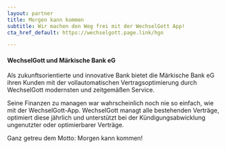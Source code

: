 ```yaml
---
layout: partner 
title: Morgen kann kommen 
subtitle: Wir machen den Weg frei mit der WechselGott App!
cta_href_default: https://wechselgott.page.link/hgn

---
```


#### WechselGott und Märkische Bank eG

Als zukunftsorientierte und innovative Bank bietet die Märkische Bank eG ihren Kunden mit der vollautomatischen
Vertragsoptimierung durch WechselGott modernsten und zeitgemäßen Service.

Seine Finanzen zu managen war wahrscheinlich noch nie so einfach, wie mit der WechselGott-App. WechselGott managt alle
bestehenden Verträge, optimiert diese jährlich und unterstützt bei der Kündigungsabwicklung ungenutzter oder
optimierbarer Verträge.

Ganz getreu dem Motto: Morgen kann kommen!


